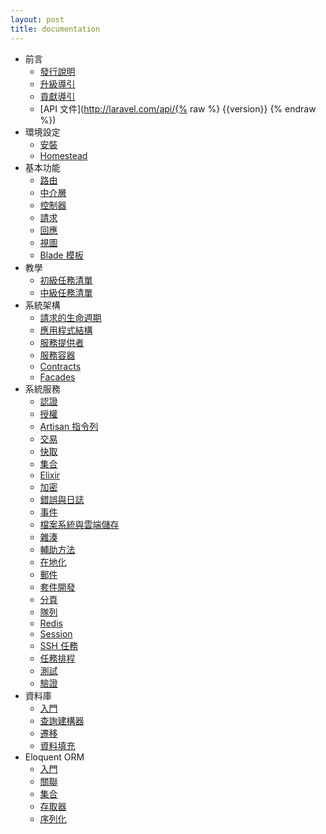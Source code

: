 ```yaml
---
layout: post
title: documentation
---
```

- 前言
    - [發行說明](/laravel_tw/docs/5.1/releases)
    - [升級導引](/laravel_tw/docs/5.1/upgrade)
    - [貢獻導引](/laravel_tw/docs/5.1/contributions)
    - [API 文件](http://laravel.com/api/{% raw %} {{version}} {% endraw %})
- 環境設定
    - [安裝](/laravel_tw/docs/5.1/installation)
    - [Homestead](/laravel_tw/docs/5.1/homestead)
- 基本功能
    - [路由](/laravel_tw/docs/5.1/routing)
    - [中介層](/laravel_tw/docs/5.1/middleware)
    - [控制器](/laravel_tw/docs/5.1/controllers)
    - [請求](/laravel_tw/docs/5.1/requests)
    - [回應](/laravel_tw/docs/5.1/responses)
    - [視圖](/laravel_tw/docs/5.1/views)
    - [Blade 模板](/laravel_tw/docs/5.1/blade)
- 教學
    - [初級任務清單](/laravel_tw/docs/5.1/quickstart)
    - [中級任務清單](/laravel_tw/docs/5.1/quickstart-intermediate)
- 系統架構
    - [請求的生命週期](/laravel_tw/docs/5.1/lifecycle)
    - [應用程式結構](/laravel_tw/docs/5.1/structure)
    - [服務提供者](/laravel_tw/docs/5.1/providers)
    - [服務容器](/laravel_tw/docs/5.1/container)
    - [Contracts](/laravel_tw/docs/5.1/contracts)
    - [Facades](/laravel_tw/docs/5.1/facades)
- 系統服務
    - [認證](/laravel_tw/docs/5.1/authentication)
    - [授權](/laravel_tw/docs/5.1/authorization)
    - [Artisan 指令列](/laravel_tw/docs/5.1/artisan)
    - [交易](/laravel_tw/docs/5.1/billing)
    - [快取](/laravel_tw/docs/5.1/cache)
    - [集合](/laravel_tw/docs/5.1/collections)
    - [Elixir](/laravel_tw/docs/5.1/elixir)
    - [加密](/laravel_tw/docs/5.1/encryption)
    - [錯誤與日誌](/laravel_tw/docs/5.1/errors)
    - [事件](/laravel_tw/docs/5.1/events)
    - [檔案系統與雲端儲存](/laravel_tw/docs/5.1/filesystem)
    - [雜湊](/laravel_tw/docs/5.1/hashing)
    - [輔助方法](/laravel_tw/docs/5.1/helpers)
    - [在地化](/laravel_tw/docs/5.1/localization)
    - [郵件](/laravel_tw/docs/5.1/mail)
    - [套件開發](/laravel_tw/docs/5.1/packages)
    - [分頁](/laravel_tw/docs/5.1/pagination)
    - [隊列](/laravel_tw/docs/5.1/queues)
    - [Redis](/laravel_tw/docs/5.1/redis)
    - [Session](/laravel_tw/docs/5.1/session)
    - [SSH 任務](/laravel_tw/docs/5.1/envoy)
    - [任務排程](/laravel_tw/docs/5.1/scheduling)
    - [測試](/laravel_tw/docs/5.1/testing)
    - [驗證](/laravel_tw/docs/5.1/validation)
- 資料庫
    - [入門](/laravel_tw/docs/5.1/database)
    - [查詢建構器](/laravel_tw/docs/5.1/queries)
    - [遷移](/laravel_tw/docs/5.1/migrations)
    - [資料填充](/laravel_tw/docs/5.1/seeding)
- Eloquent ORM
    - [入門](/laravel_tw/docs/5.1/eloquent)
    - [關聯](/laravel_tw/docs/5.1/eloquent-relationships)
    - [集合](/laravel_tw/docs/5.1/eloquent-collections)
    - [存取器](/laravel_tw/docs/5.1/eloquent-mutators)
    - [序列化](/laravel_tw/docs/5.1/eloquent-serialization)

